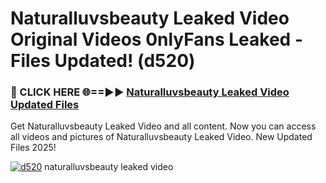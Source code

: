 # Naturalluvsbeauty Leaked Video Original Videos 0nlyFans Leaked - Files Updated! (d520)

<h3>🔴 CLICK HERE 🌐==►► <a href="https://tinyurl.com/x26r9saj" rel="nofollow">Naturalluvsbeauty Leaked Video Updated Files</a></h3>

Get Naturalluvsbeauty Leaked Video and all content. Now you can access all videos and pictures of Naturalluvsbeauty Leaked Video. New Updated Files 2025!

[![d520](https://i.imgur.com/LkgZPqh.gif)](https://tinyurl.com/x26r9saj)
naturalluvsbeauty leaked video